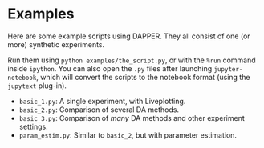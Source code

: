 # Examples

Here are some example scripts using DAPPER.
They all consist of one (or more) synthetic experiments.

Run them using `python examples/the_script.py`,
or with the `%run` command inside `ipython`.
You can also open the `.py` files after launching
`jupyter-notebook`, which will convert the scripts
to the notebook format (using the `jupytext` plug-in).

- `basic_1.py`: A single experiment, with Liveplotting.
- `basic_2.py`: Comparison of several DA methods.
- `basic_3.py`: Comparison of *many* DA methods and other experiment settings.
- `param_estim.py`: Similar to `basic_2`, but with parameter estimation.
